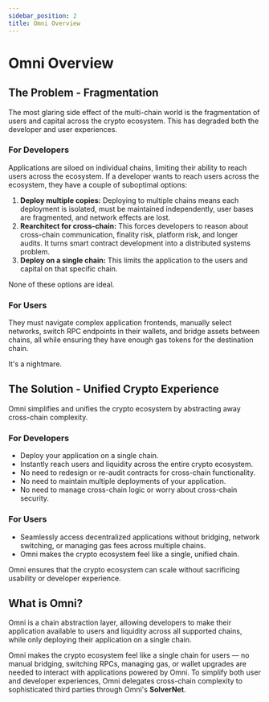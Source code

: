 ```yaml
---
sidebar_position: 2
title: Omni Overview
---
```


# Omni Overview

## The Problem - Fragmentation

The most glaring side effect of the multi-chain world is the fragmentation of users and capital across the crypto ecosystem. This has degraded both the developer and user experiences.

### For Developers

Applications are siloed on individual chains, limiting their ability to reach users across the ecosystem. If a developer wants to reach users across the ecosystem, they have a couple of suboptimal options:

1.  **Deploy multiple copies:** Deploying to multiple chains means each deployment is isolated, must be maintained independently, user bases are fragmented, and network effects are lost.
2.  **Rearchitect for cross-chain:** This forces developers to reason about cross-chain communication, finality risk, platform risk, and longer audits. It turns smart contract development into a distributed systems problem.
3.  **Deploy on a single chain:** This limits the application to the users and capital on that specific chain.

None of these options are ideal.

### For Users

They must navigate complex application frontends, manually select networks, switch RPC endpoints in their wallets, and bridge assets between chains, all while ensuring they have enough gas tokens for the destination chain.

It's a nightmare.

## The Solution - Unified Crypto Experience

Omni simplifies and unifies the crypto ecosystem by abstracting away cross-chain complexity.

### For Developers

*   Deploy your application on a single chain.
*   Instantly reach users and liquidity across the entire crypto ecosystem.
*   No need to redesign or re-audit contracts for cross-chain functionality.
*   No need to maintain multiple deployments of your application.
*   No need to manage cross-chain logic or worry about cross-chain security.

### For Users

*   Seamlessly access decentralized applications without bridging, network switching, or managing gas fees across multiple chains.
*   Omni makes the crypto ecosystem feel like a single, unified chain.

Omni ensures that the crypto ecosystem can scale without sacrificing usability or developer experience.

## What is Omni?

Omni is a chain abstraction layer, allowing developers to make their application available to users and liquidity across all supported chains, while only deploying their application on a single chain.

Omni makes the crypto ecosystem feel like a single chain for users — no manual bridging, switching RPCs, managing gas, or wallet upgrades are needed to interact with applications powered by Omni. To simplify both user and developer experiences, Omni delegates cross-chain complexity to sophisticated third parties through Omni's **SolverNet**.
